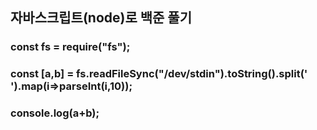 ## 자바스크립트(node)로 백준 풀기
### const fs = require("fs");
### const [a,b] = fs.readFileSync("/dev/stdin").toString().split(' ').map(i=>parseInt(i,10));
### console.log(a+b);
